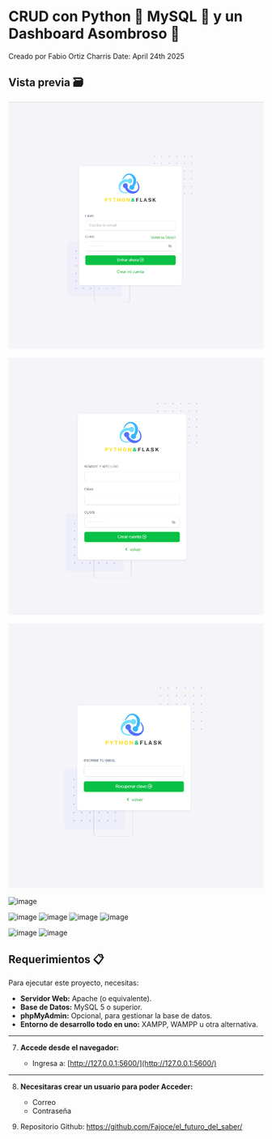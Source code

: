 # CRUD con Python 🐍 MySQL 📂 y un Dashboard Asombroso 🚀

Creado por Fabio Ortiz Charris
Date: April 24th 2025
## Vista previa 🗃

![Dashboard Login](https://raw.githubusercontent.com/urian121/imagenes-proyectos-github/master/Dashboard-python-login-urian-viera.png)

![Crear Usuario](https://raw.githubusercontent.com/urian121/imagenes-proyectos-github/master/dashboard-python-crear-user-urian-viera.png)

![Recuperar Contraseña](https://raw.githubusercontent.com/urian121/imagenes-proyectos-github/master/dashboard-python-recuperar-clave-urian-viera.png)

![image](https://github.com/user-attachments/assets/84febcdf-ab7b-42bb-974c-80eee1fe2e12)

![image](https://github.com/user-attachments/assets/29dbdb98-1799-4401-9c81-c53e87b844cb)
![image](https://github.com/user-attachments/assets/dc7dea2a-086e-4891-b86d-8038a7bfbb79)
![image](https://github.com/user-attachments/assets/751d5fd3-18e6-4ac4-9eb8-2fc1fb3d6f65)
![image](https://github.com/user-attachments/assets/910fdb47-9eb7-4d06-976b-6d86bbc63101)

![image](https://github.com/user-attachments/assets/81ca2a7d-0d13-469a-b812-ba44cc557455)
![image](https://github.com/user-attachments/assets/c34f2b84-af7d-4897-a7a6-2efd0f6b8b3a)


## Requerimientos 📋

Para ejecutar este proyecto, necesitas:

- **Servidor Web:** Apache (o equivalente).
- **Base de Datos:** MySQL 5 o superior.
- **phpMyAdmin:** Opcional, para gestionar la base de datos.
- **Entorno de desarrollo todo en uno:** XAMPP, WAMPP u otra alternativa.

---



7. **Accede desde el navegador:**

   - Ingresa a: [http://127.0.0.1:5600/](http://127.0.0.1:5600/)

---
8. **Necesitaras crear un usuario para poder Acceder:**
   - Correo
   - Contraseña

9. Repositorio Github:
https://github.com/Fajoce/el_futuro_del_saber/


